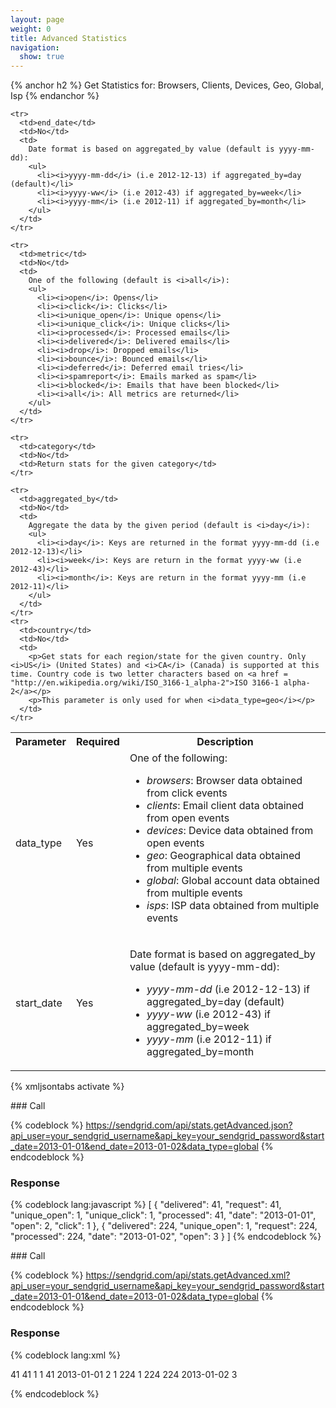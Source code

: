 ```yaml
---
layout: page
weight: 0
title: Advanced Statistics
navigation:
  show: true
---
```


{% anchor h2 %} Get Statistics for: Browsers, Clients, Devices, Geo, Global, Isp {% endanchor %}

<table class="table table-bordered table-striped">
  <tbody>
    <tr>
      <th>Parameter</th>
      <th>Required</th>
      <th>Description</th>
    </tr>
    <tr>
      <td>data_type</td>
      <td>Yes</td>
      <td>
        One of the following:
        <ul>
          <li><i>browsers</i>: Browser data obtained from click events</li>
          <li><i>clients</i>: Email client data obtained from open events</li>
          <li><i>devices</i>: Device data obtained from open events</li>
          <li><i>geo</i>: Geographical data obtained from multiple events</li>
          <li><i>global</i>: Global account data obtained from multiple events</li>
          <li><i>isps</i>: ISP data obtained from multiple events</li>
        </ul>
      </td>
    </tr>
    <tr>
      <td>start_date</td>
      <td>Yes</td>
      <td>
        <p>Date format is based on aggregated_by value (default is yyyy-mm-dd):</p>
        <ul>
          <li><i>yyyy-mm-dd</i> (i.e 2012-12-13) if aggregated_by=day (default)</li>
          <li><i>yyyy-ww</i> (i.e 2012-43) if aggregated_by=week</li>
          <li><i>yyyy-mm</i> (i.e 2012-11) if aggregated_by=month</li>
        </ul>
      </td>
    </tr>

    <tr>
      <td>end_date</td>
      <td>No</td>
      <td>
        Date format is based on aggregated_by value (default is yyyy-mm-dd):
        <ul>
          <li><i>yyyy-mm-dd</i> (i.e 2012-12-13) if aggregated_by=day (default)</li>
          <li><i>yyyy-ww</i> (i.e 2012-43) if aggregated_by=week</li>
          <li><i>yyyy-mm</i> (i.e 2012-11) if aggregated_by=month</li>
        </ul>
      </td>
    </tr>

    <tr>
      <td>metric</td>
      <td>No</td>
      <td>
        One of the following (default is <i>all</i>):
        <ul>
          <li><i>open</i>: Opens</li>
          <li><i>click</i>: Clicks</li>
          <li><i>unique_open</i>: Unique opens</li>
          <li><i>unique_click</i>: Unique clicks</li>
          <li><i>processed</i>: Processed emails</li>
          <li><i>delivered</i>: Delivered emails</li>
          <li><i>drop</i>: Dropped emails</li>
          <li><i>bounce</i>: Bounced emails</li>
          <li><i>deferred</i>: Deferred email tries</li>
          <li><i>spamreport</i>: Emails marked as spam</li>
          <li><i>blocked</i>: Emails that have been blocked</li>
          <li><i>all</i>: All metrics are returned</li>
        </ul>
      </td>
    </tr>

    <tr>
      <td>category</td>
      <td>No</td>
      <td>Return stats for the given category</td>
    </tr>

    <tr>
      <td>aggregated_by</td>
      <td>No</td>
      <td>
        Aggregate the data by the given period (default is <i>day</i>):
        <ul>
          <li><i>day</i>: Keys are returned in the format yyyy-mm-dd (i.e 2012-12-13)</li>
          <li><i>week</i>: Keys are return in the format yyyy-ww (i.e 2012-43)</li>
          <li><i>month</i>: Keys are return in the format yyyy-mm (i.e 2012-11)</li>
        </ul>
      </td>
    </tr>
    <tr>
      <td>country</td>
      <td>No</td>
      <td>
        <p>Get stats for each region/state for the given country. Only <i>US</i> (United States) and <i>CA</i> (Canada) is supported at this time. Country code is two letter characters based on <a href = "http://en.wikipedia.org/wiki/ISO_3166-1_alpha-2">ISO 3166-1 alpha-2</a></p>
        <p>This parameter is only used for when <i>data_type=geo</i></p>
      </td>
    </tr>
  </tbody>
</table>

{% xmljsontabs activate %}

<div markdown="1" class="tab-content">
<div markdown="1" class="tab-pane active" id="activate-json">
### Call



{% codeblock %}
https://sendgrid.com/api/stats.getAdvanced.json?api_user=your_sendgrid_username&api_key=your_sendgrid_password&start_date=2013-01-01&end_date=2013-01-02&data_type=global
{% endcodeblock %}
<h3>Response</h3>

{% codeblock lang:javascript %}
[
  {
    "delivered": 41,
    "request": 41,
    "unique_open": 1,
    "unique_click": 1,
    "processed": 41,
    "date": "2013-01-01",
    "open": 2,
    "click": 1
  },
  {
    "delivered": 224,
    "unique_open": 1,
    "request": 224,
    "processed": 224,
    "date": "2013-01-02",
    "open": 3
  }
]
{% endcodeblock %}




</div>
<div markdown="1" class="tab-pane" id="activate-xml">
### Call



{% codeblock %}
https://sendgrid.com/api/stats.getAdvanced.xml?api_user=your_sendgrid_username&api_key=your_sendgrid_password&start_date=2013-01-01&end_date=2013-01-02&data_type=global
{% endcodeblock %}
<h3>Response</h3>

{% codeblock lang:xml %}
<?xml version="1.0" encoding="ISO-8859-1"?>

<?xml version='1.0' encoding='UTF-8'?>
<stats>
   <day>
      <delivered>41</delivered>
      <request>41</request>
      <unique_open>1</unique_open>
      <unique_click>1</unique_click>
      <processed>41</processed>
      <date>2013-01-01</date>
      <open>2</open>
      <click>1</click>
   </day>
   <day>
      <delivered>224</delivered>
      <unique_open>1</unique_open>
      <request>224</request>
      <processed>224</processed>
      <date>2013-01-02</date>
      <open>3</open>
   </day>
</stats>

{% endcodeblock %}




</div>
</div>

